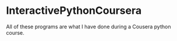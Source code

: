 # InteractivePythonCoursera
All of these programs are what I have done during a Cousera python course.
